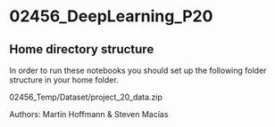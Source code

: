 # 02456_DeepLearning_P20

## Home directory structure

In order to run these notebooks you should set up the following folder structure in your home folder.

02456_Temp/Dataset/project_20_data.zip

Authors: Martin Hoffmann & Steven Macías	
